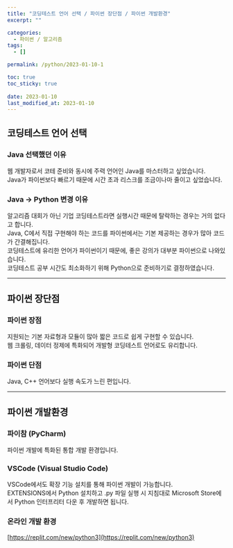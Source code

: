 ```yaml
---
title: "코딩테스트 언어 선택 / 파이썬 장단점 / 파이썬 개발환경"
excerpt: ""

categories:
  - 파이썬 / 알고리즘
tags:
  - []

permalink: /python/2023-01-10-1

toc: true
toc_sticky: true
 
date: 2023-01-10
last_modified_at: 2023-01-10
---
```


## 코딩테스트 언어 선택
 
### Java 선택했던 이유
웹 개발자로서 코테 준비와 동시에 주력 언어인 Java를 마스터하고 싶었습니다.  
Java가 파이썬보다 빠르기 때문에 시간 초과 리스크를 조금이나마 줄이고 싶었습니다.
 
### Java → Python 변경 이유
알고리즘 대회가 아닌 기업 코딩테스트라면 실행시간 때문에 탈락하는 경우는 거의 없다고 합니다.  
Java, C에서 직접 구현해야 하는 코드를 파이썬에서는 기본 제공하는 경우가 많아 코드가 간결해집니다.  
코딩테스트에 유리한 언어가 파이썬이기 때문에, 좋은 강의가 대부분 파이썬으로 나와있습니다.  
코딩테스트 공부 시간도 최소화하기 위해 Python으로 준비하기로 결정하였습니다.
 
---
 
## 파이썬 장단점
 
### 파이썬 장점
지원되는 기본 자료형과 모듈이 많아 짧은 코드로 쉽게 구현할 수 있습니다.  
웹 크롤링, 데이터 정제에 특화되어 개발형 코딩테스트 언어로도 유리합니다.
 
### 파이썬 단점
Java, C++ 언어보다 실행 속도가 느린 편입니다.

---

## 파이썬 개발환경

### 파이참 (PyCharm)
파이썬 개발에 특화된 통합 개발 환경입니다.

### VSCode (Visual Studio Code)
VSCode에서도 확장 기능 설치를 통해 파이썬 개발이 가능합니다.  
EXTENSIONS에서 Python 설치하고 .py 파일 실행 시 지침대로 Microsoft Store에서 Python 인터프리터 다운 후 개발하면 됩니다.
 
### 온라인 개발 환경
[https://replit.com/new/python3](https://replit.com/new/python3)